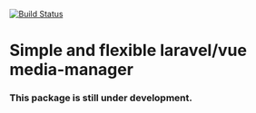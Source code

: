 [![Build Status](https://travis-ci.com/kirillbdev/laravel-media-manager.svg?branch=master)](https://travis-ci.com/kirillbdev/laravel-media-manager)

# Simple and flexible laravel/vue media-manager
### This package is still under development.